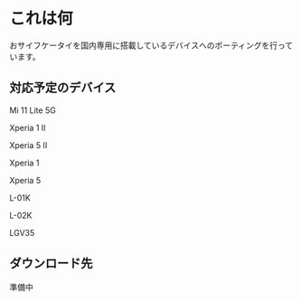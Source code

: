 # これは何

おサイフケータイを国内専用に搭載しているデバイスへのポーティングを行っています。

## 対応予定のデバイス

Mi 11 Lite 5G

Xperia 1 II

Xperia 5 II

Xperia 1

Xperia 5

L-01K

L-02K

LGV35

## ダウンロード先

準備中

